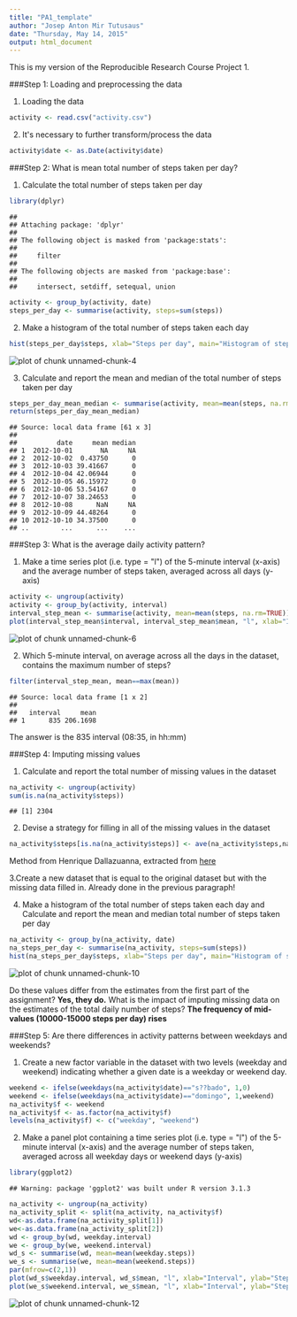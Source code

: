 ```yaml
---
title: "PA1_template"
author: "Josep Anton Mir Tutusaus"
date: "Thursday, May 14, 2015"
output: html_document
---
```


This is my version of the Reproducible Research Course Project 1.

###Step 1: Loading and preprocessing the data

1. Loading the data

```r
activity <- read.csv("activity.csv")
```

2. It's necessary to further transform/process the data

```r
activity$date <- as.Date(activity$date)
```

###Step 2: What is mean total number of steps taken per day?
1. Calculate the total number of steps taken per day

```r
library(dplyr)
```

```
## 
## Attaching package: 'dplyr'
## 
## The following object is masked from 'package:stats':
## 
##     filter
## 
## The following objects are masked from 'package:base':
## 
##     intersect, setdiff, setequal, union
```

```r
activity <- group_by(activity, date)
steps_per_day <- summarise(activity, steps=sum(steps))
```

2. Make a histogram of the total number of steps taken each day


```r
hist(steps_per_day$steps, xlab="Steps per day", main="Histogram of steps per day")
```

![plot of chunk unnamed-chunk-4](figure/unnamed-chunk-4-1.png) 

3. Calculate and report the mean and median of the total number of steps taken per day

```r
steps_per_day_mean_median <- summarise(activity, mean=mean(steps, na.rm=T), median=median(steps, na.rm=T))
return(steps_per_day_mean_median)
```

```
## Source: local data frame [61 x 3]
## 
##          date     mean median
## 1  2012-10-01       NA     NA
## 2  2012-10-02  0.43750      0
## 3  2012-10-03 39.41667      0
## 4  2012-10-04 42.06944      0
## 5  2012-10-05 46.15972      0
## 6  2012-10-06 53.54167      0
## 7  2012-10-07 38.24653      0
## 8  2012-10-08      NaN     NA
## 9  2012-10-09 44.48264      0
## 10 2012-10-10 34.37500      0
## ..        ...      ...    ...
```

###Step 3: What is the average daily activity pattern?
1. Make a time series plot (i.e. type = "l") of the 5-minute interval (x-axis) and the average number of steps taken, averaged across all days (y-axis)


```r
activity <- ungroup(activity)
activity <- group_by(activity, interval)
interval_step_mean <- summarise(activity, mean=mean(steps, na.rm=TRUE))
plot(interval_step_mean$interval, interval_step_mean$mean, "l", xlab="Interval", ylab="Step Mean")
```

![plot of chunk unnamed-chunk-6](figure/unnamed-chunk-6-1.png) 

2. Which 5-minute interval, on average across all the days in the dataset, contains the maximum number of steps?

```r
filter(interval_step_mean, mean==max(mean))
```

```
## Source: local data frame [1 x 2]
## 
##   interval     mean
## 1      835 206.1698
```

The answer is the 835 interval (08:35, in hh:mm)

###Step 4: Imputing missing values
1. Calculate and report the total number of missing values in the dataset

```r
na_activity <- ungroup(activity)
sum(is.na(na_activity$steps))
```

```
## [1] 2304
```

2. Devise a strategy for filling in all of the missing values in the dataset

```r
na_activity$steps[is.na(na_activity$steps)] <- ave(na_activity$steps,na_activity$interval,FUN=function(x)mean(x,na.rm = T))[is.na(na_activity$steps)]
```

Method from Henrique Dallazuanna, extracted from [here](http://grokbase.com/t/r/r-help/0969yezzan/r-how-to-substitute-missing-values-nas-by-the-group-means)

3.Create a new dataset that is equal to the original dataset but with the missing data filled in.
Already done in the previous paragraph!

4. Make a histogram of the total number of steps taken each day and Calculate and report the mean and median total number of steps taken per day

```r
na_activity <- group_by(na_activity, date)
na_steps_per_day <- summarise(na_activity, steps=sum(steps))
hist(na_steps_per_day$steps, xlab="Steps per day", main="Histogram of steps per day")
```

![plot of chunk unnamed-chunk-10](figure/unnamed-chunk-10-1.png) 

Do these values differ from the estimates from the first part of the assignment? **Yes, they do.** What is the impact of imputing missing data on the estimates of the total daily number of steps? **The frequency of mid-values (10000-15000 steps per day) rises**

###Step 5: Are there differences in activity patterns between weekdays and weekends?
1. Create a new factor variable in the dataset with two levels (weekday and weekend) indicating whether a given date is a weekday or weekend day.

```r
weekend <- ifelse(weekdays(na_activity$date)=="s??bado", 1,0)
weekend <- ifelse(weekdays(na_activity$date)=="domingo", 1,weekend)
na_activity$f <- weekend
na_activity$f <- as.factor(na_activity$f)
levels(na_activity$f) <- c("weekday", "weekend")
```

2. Make a panel plot containing a time series plot (i.e. type = "l") of the 5-minute interval (x-axis) and the average number of steps taken, averaged across all weekday days or weekend days (y-axis)

```r
library(ggplot2)
```

```
## Warning: package 'ggplot2' was built under R version 3.1.3
```

```r
na_activity <- ungroup(na_activity)
na_activity_split <- split(na_activity, na_activity$f)
wd<-as.data.frame(na_activity_split[1])
we<-as.data.frame(na_activity_split[2])
wd <- group_by(wd, weekday.interval)
we <- group_by(we, weekend.interval)
wd_s <- summarise(wd, mean=mean(weekday.steps))
we_s <- summarise(we, mean=mean(weekend.steps))
par(mfrow=c(2,1))
plot(wd_s$weekday.interval, wd_s$mean, "l", xlab="Interval", ylab="Step Mean", main="Weekday")
plot(we_s$weekend.interval, we_s$mean, "l", xlab="Interval", ylab="Step Mean", main="Weekend")
```

![plot of chunk unnamed-chunk-12](figure/unnamed-chunk-12-1.png) 

